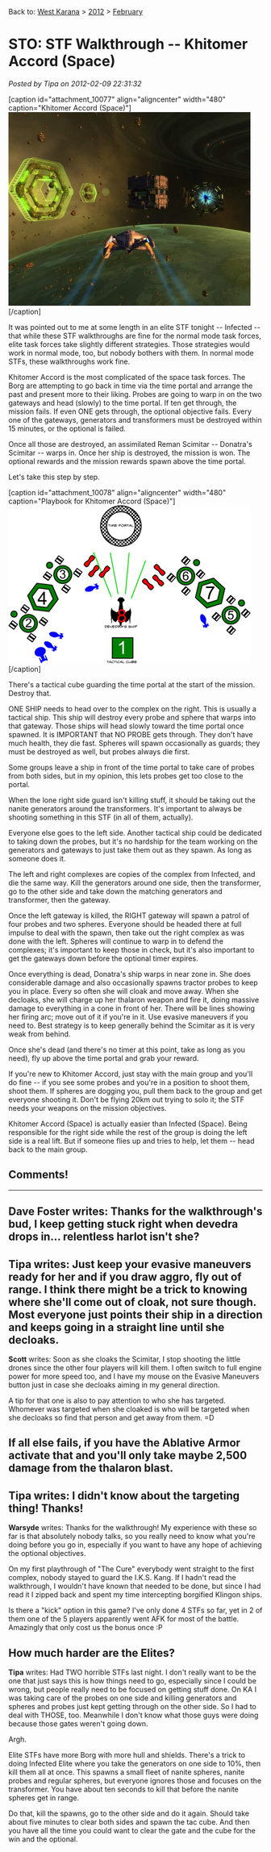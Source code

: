 Back to: [West Karana](/posts/westkarana.md) > [2012](/posts/2012/westkarana.md) > [February](./westkarana.md)
# STO: STF Walkthrough -- Khitomer Accord (Space)

*Posted by Tipa on 2012-02-09 22:31:32*

[caption id="attachment\_10077" align="aligncenter" width="480" caption="Khitomer Accord (Space)"][![](../../../uploads/2012/02/GameClient-2012-01-23-21-21-10-15-480x384.jpg "Khitomer Accord (Space)")](../../../uploads/2012/02/GameClient-2012-01-23-21-21-10-15.jpg)[/caption]

It was pointed out to me at some length in an elite STF tonight -- Infected -- that while these STF walkthroughs are fine for the normal mode task forces, elite task forces take slightly different strategies. Those strategies would work in normal mode, too, but nobody bothers with them. In normal mode STFs, these walkthroughs work fine.

Khitomer Accord is the most complicated of the space task forces. The Borg are attempting to go back in time via the time portal and arrange the past and present more to their liking. Probes are going to warp in on the two gateways and head (slowly) to the time portal. If ten get through, the mission fails. If even ONE gets through, the optional objective fails. Every one of the gateways, generators and transformers must be destroyed within 15 minutes, or the optional is failed.

Once all those are destroyed, an assimilated Reman Scimitar -- Donatra's Scimitar -- warps in. Once her ship is destroyed, the mission is won. The optional rewards and the mission rewards spawn above the time portal.

Let's take this step by step.

[caption id="attachment\_10078" align="aligncenter" width="480" caption="Playbook for Khitomer Accord (Space)"][![](../../../uploads/2012/02/khitomer-480x313.png "Playbook for Khitomer Accord (Space)")](../../../uploads/2012/02/khitomer.png)[/caption]

There's a tactical cube guarding the time portal at the start of the mission. Destroy that.

ONE SHIP needs to head over to the complex on the right. This is usually a tactical ship. This ship will destroy every probe and sphere that warps into that gateway. Those ships will head slowly toward the time portal once spawned. It is IMPORTANT that NO PROBE gets through. They don't have much health, they die fast. Spheres will spawn occasionally as guards; they must be destroyed as well, but probes always die first.

Some groups leave a ship in front of the time portal to take care of probes from both sides, but in my opinion, this lets probes get too close to the portal.

When the lone right side guard isn't killing stuff, it should be taking out the nanite generators around the transformers. It's important to always be shooting something in this STF (in all of them, actually).

Everyone else goes to the left side. Another tactical ship could be dedicated to taking down the probes, but it's no hardship for the team working on the generators and gateways to just take them out as they spawn. As long as someone does it.

The left and right complexes are copies of the complex from Infected, and die the same way. Kill the generators around one side, then the transformer, go to the other side and take down the matching generators and transformer, then the gateway.

Once the left gateway is killed, the RIGHT gateway will spawn a patrol of four probes and two spheres. Everyone should be headed there at full impulse to deal with the spawn, then take out the right complex as was done with the left. Spheres will continue to warp in to defend the complexes; it's important to keep those in check, but it's also important to get the gateways down before the optional timer expires.

Once everything is dead, Donatra's ship warps in near zone in. She does considerable damage and also occasionally spawns tractor probes to keep you in place. Every so often she will cloak and move away. When she decloaks, she will charge up her thalaron weapon and fire it, doing massive damage to everything in a cone in front of her. There will be lines showing her firing arc; move out of it if you're in it. Use evasive maneuvers if you need to. Best strategy is to keep generally behind the Scimitar as it is very weak from behind.

Once she's dead (and there's no timer at this point, take as long as you need), fly up above the time portal and grab your reward.

If you're new to Khitomer Accord, just stay with the main group and you'll do fine -- if you see some probes and you're in a position to shoot them, shoot them. If spheres are dogging you, pull them back to the group and get everyone shooting it. Don't be flying 20km out trying to solo it; the STF needs your weapons on the mission objectives.

Khitomer Accord (Space) is actually easier than Infected (Space). Being responsible for the right side while the rest of the group is doing the left side is a real lift. But if someone flies up and tries to help, let them -- head back to the main group.

## Comments!
---
**Dave Foster** writes: Thanks for the walkthrough's bud, I keep getting stuck right when devedra drops in... relentless harlot isn't she?
---
**Tipa** writes: Just keep your evasive maneuvers ready for her and if you draw aggro, fly out of range. I think there might be a trick to knowing where she'll come out of cloak, not sure though. Most everyone just points their ship in a direction and keeps going in a straight line until she decloaks.
---
**Scott** writes: Soon as she cloaks the Scimitar, I stop shooting the little drones since the other four players will kill them. I often switch to full engine power for more speed too, and I have my mouse on the Evasive Maneuvers button just in case she decloaks aiming in my general direction.

A tip for that one is also to pay attention to who she has targeted. Whomever was targeted when she cloaked is who will be targeted when she decloaks so find that person and get away from them. =D

If all else fails, if you have the Ablative Armor activate that and you'll only take maybe 2,500 damage from the thalaron blast.
---
**Tipa** writes: I didn't know about the targeting thing! Thanks!
---
**Warsyde** writes: Thanks for the walkthrough! My experience with these so far is that absolutely nobody talks, so you really need to know what you're doing before you go in, especially if you want to have any hope of achieving the optional objectives. 

On my first playthrough of "The Cure" everybody went straight to the first complex, nobody stayed to guard the I.K.S. Kang. If I hadn't read the walkthrough, I wouldn't have known that needed to be done, but since I had read it I zipped back and spent my time intercepting borgified Klingon ships.

Is there a "kick" option in this game? I've only done 4 STFs so far, yet in 2 of them one of the 5 players apparently went AFK for most of the battle. Amazingly that only cost us the bonus once :P

How much harder are the Elites?
---
**Tipa** writes: Had TWO horrible STFs last night. I don't really want to be the one that just says this is how things need to go, especially since I could be wrong, but people really need to be focused on getting stuff done. On KA I was taking care of the probes on one side and killing generators and spheres and probes just kept getting through on the other side. So I had to deal with THOSE, too. Meanwhile I don't know what those guys were doing because those gates weren't going down.

Argh.

Elite STFs have more Borg with more hull and shields. There's a trick to doing Infected Elite where you take the generators on one side to 10%, then kill them all at once. This spawns a small fleet of nanite spheres, nanite probes and regular spheres, but everyone ignores those and focuses on the transformer. You have about ten seconds to kill that before the nanite spheres get in range.

Do that, kill the spawns, go to the other side and do it again. Should take about five minutes to clear both sides and spawn the tac cube. And then you have all the time you could want to clear the gate and the cube for the win and the optional.
